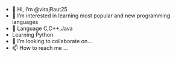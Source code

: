 - 👋 Hi, I’m @virajRaut25
- 👀 I’m interested in learning most popular and new programming languages
- 🌱 Language C,C++,Java
- Learning Python
- 💞️ I’m looking to collaborate on...
- 📫 How to reach me ...

<!---
virajRaut25/virajRaut25 is a ✨ special ✨ repository because its `README.md` (this file) appears on your GitHub profile.
You can click the Preview link to take a look at your changes.
--->
